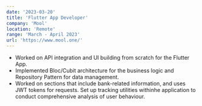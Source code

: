 ```yaml
---
date: '2023-03-20'
title: 'Flutter App Developer'
company: 'Mool'
location: 'Remote'
range: 'March - April 2023'
url: 'https://www.mool.one/'
---
```


- Worked on API integration and UI building from scratch for the Flutter App.
- Implemented Bloc/Cubit architecture for the business logic and Repository Pattern for data management.
- Worked on sections that include bank-related information, and uses JWT tokens for requests. Set up tracking utilities withinhe application to conduct comprehensive analysis of user behaviour.
